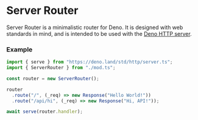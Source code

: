 # Server Router

Server Router is a minimalistic router for Deno. It is designed with web standards in mind, and is intended to be used with the [Deno HTTP server](https://deno.land/std/http/server.ts).

### Example

```ts
import { serve } from "https://deno.land/std/http/server.ts";
import { ServerRouter } from "./mod.ts";

const router = new ServerRouter();

router
  .route("/", (_req) => new Response("Hello World!"))
  .route("/api/hi", (_req) => new Response("Hi, API!"));

await serve(router.handler);
```
